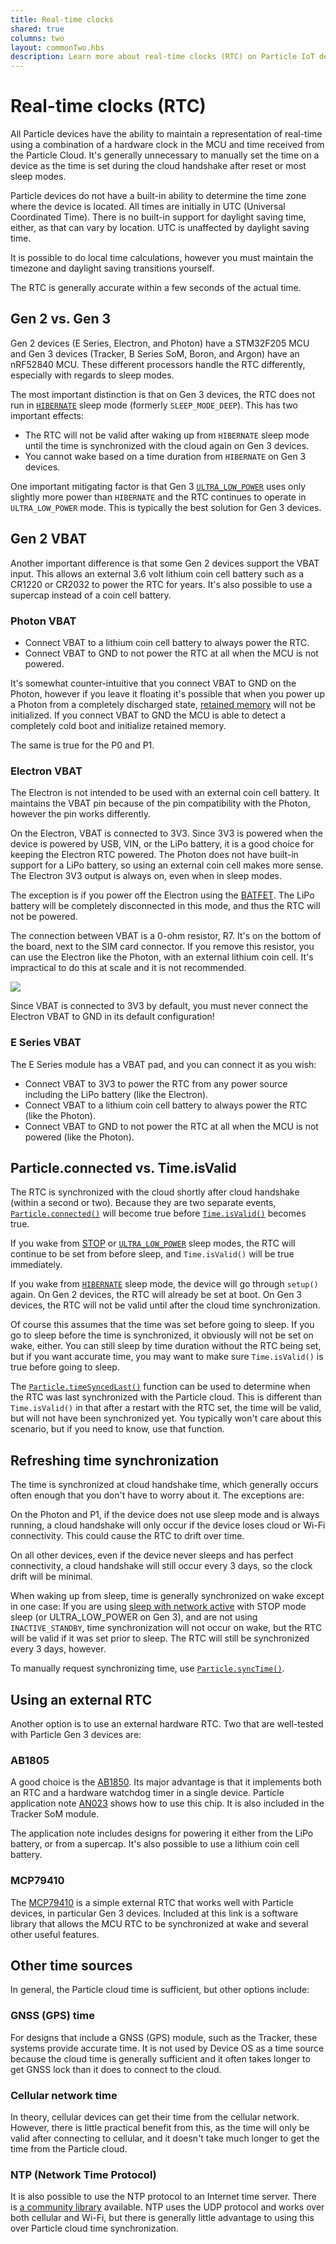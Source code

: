 ```yaml
---
title: Real-time clocks
shared: true
columns: two
layout: commonTwo.hbs
description: Learn more about real-time clocks (RTC) on Particle IoT devices
---
```


# Real-time clocks (RTC)

All Particle devices have the ability to maintain a representation of real-time using a combination of a hardware clock in the MCU and time received from the Particle Cloud. It's generally unnecessary to manually set the time on a device as the time is set during the cloud handshake after reset or most sleep modes.

Particle devices do not have a built-in ability to determine the time zone where the device is located. All times are initially in UTC (Universal Coordinated Time). There is no built-in support for daylight saving time, either, as that can vary by location. UTC is unaffected by daylight saving time. 

It is possible to do local time calculations, however you must maintain the timezone and daylight saving transitions yourself.

The RTC is generally accurate within a few seconds of the actual time.

## Gen 2 vs. Gen 3

Gen 2 devices (E Series, Electron, and Photon) have a STM32F205 MCU and Gen 3 devices (Tracker, B Series SoM, Boron, and Argon) have an nRF52840 MCU. These different processors handle the RTC differently, especially with regards to sleep modes.

The most important distinction is that on Gen 3 devices, the RTC does not run in [`HIBERNATE`](/reference/device-os/api/sleep-sleep/hibernate-systemsleepmode/) sleep mode (formerly `SLEEP_MODE_DEEP`). This has two important effects:

- The RTC will not be valid after waking up from `HIBERNATE` sleep mode until the time is synchronized with the cloud again on Gen 3 devices.
- You cannot wake based on a time duration from `HIBERNATE` on Gen 3 devices.

One important mitigating factor is that Gen 3 [`ULTRA_LOW_POWER`](/reference/device-os/api/sleep-sleep/ultra_low_power-systemsleepmode/) uses only slightly more power than `HIBERNATE` and the RTC continues to operate in `ULTRA_LOW_POWER` mode. This is typically the best solution for Gen 3 devices.

## Gen 2 VBAT

Another important difference is that some Gen 2 devices support the VBAT input. This allows an external 3.6 volt lithium coin cell battery such as a CR1220 or CR2032 to power the RTC for years. It's also possible to use a supercap instead of a coin cell battery.

### Photon VBAT

- Connect VBAT to a lithium coin cell battery to always power the RTC.
- Connect VBAT to GND to not power the RTC at all when the MCU is not powered.

It's somewhat counter-intuitive that you connect VBAT to GND on the Photon, however if you leave it floating it's possible that when you power up a Photon from a completely discharged state, [retained memory](/reference/device-os/api/retained-memory/retained-memory/) will not be initialized. If you connect VBAT to GND the MCU is able to detect a completely cold boot and initialize retained memory.

The same is true for the P0 and P1.

### Electron VBAT

The Electron is not intended to be used with an external coin cell battery. It maintains the VBAT pin because of the pin compatibility 
with the Photon, however the pin works differently.

On the Electron, VBAT is connected to 3V3. Since 3V3 is powered when the device is powered by USB, VIN, or the LiPo battery, it is a good choice for keeping the Electron RTC powered. The Photon does not have built-in support for a LiPo battery, so using an external coin cell makes more sense. The Electron 3V3 output is always on, even when in sleep modes.

The exception is if you power off the Electron using the [BATFET](/firmware/low-power/device-powerdown/). The LiPo battery will be completely disconnected in this mode, and thus the RTC will not be powered. 

The connection between VBAT is a 0-ohm resistor, R7. It's on the bottom of the board, next to the SIM card connector. If you remove this resistor, you can use the Electron like the Photon, with an external lithium coin cell. It's impractical to do this at scale and it is not recommended. 

![](/assets/images/Electron-R7.png)

Since VBAT is connected to 3V3 by default, you must never connect the Electron VBAT to GND in its default configuration!

### E Series VBAT

The E Series module has a VBAT pad, and you can connect it as you wish:

- Connect VBAT to 3V3 to power the RTC from any power source including the LiPo battery (like the Electron).
- Connect VBAT to a lithium coin cell battery to always power the RTC (like the Photon).
- Connect VBAT to GND to not power the RTC at all when the MCU is not powered (like the Photon).


## Particle.connected vs. Time.isValid

The RTC is synchronized with the cloud shortly after cloud handshake (within a second or two). Because they are two separate events, 
[`Particle.connected()`](/reference/device-os/api/cloud-functions/particle-connected/) will become true before [`Time.isValid()`](/reference/device-os/api/time/isvalid/) becomes true.

If you wake from [STOP](/reference/device-os/api/sleep-sleep/stop-systemsleepmode/) or [`ULTRA_LOW_POWER`](/reference/device-os/api/sleep-sleep/ultra_low_power-systemsleepmode/) sleep modes, the RTC will continue to be set from before sleep, and `Time.isValid()` will be true immediately.

If you wake from [`HIBERNATE`](/reference/device-os/api/sleep-sleep/hibernate-systemsleepmode/) sleep mode, the device will go through `setup()` again. On Gen 2 devices, the RTC will already be set at boot. On Gen 3 devices, the RTC will not be valid until after the cloud time synchronization.

Of course this assumes that the time was set before going to sleep. If you go to sleep before the time is synchronized, it obviously will not be set on wake, either. You can still sleep by time duration without the RTC being set, but if you want accurate time, you may want to make sure `Time.isValid()` is true before going to sleep.

The [`Particle.timeSyncedLast()`](/reference/device-os/api/cloud-functions/particle-timesyncedlast/#particle-timesyncedlast-) function can be used to determine when the RTC was last synchronized with the Particle cloud. This is different than `Time.isValid()` in that after a restart with the RTC set, the time will be valid, but will not have been synchronized yet. You typically won't care about this scenario, but if you need to know, use that function.

## Refreshing time synchronization

The time is synchronized at cloud handshake time, which generally occurs often enough that you don't have to worry about it. The exceptions are:

On the Photon and P1, if the device does not use sleep mode and is always running, a cloud handshake will only occur if the device loses cloud or Wi-Fi connectivity. This could cause the RTC to drift over time.

On all other devices, even if the device never sleeps and has perfect connectivity, a cloud handshake will still occur every 3 days, so the clock drift will be minimal.

When waking up from sleep, time is generally synchronized on wake except in one case: If you are using [sleep with network active](/reference/device-os/api/sleep-sleep/network-systemsleepconfiguration/) with STOP mode sleep (or ULTRA_LOW_POWER on Gen 3), and are not using `INACTIVE_STANDBY`, time synchronization will not occur on wake, but the RTC will be valid if it was set prior to sleep. The RTC will still be synchronized every 3 days, however.

To manually request synchronizing time, use [`Particle.syncTime()`](/reference/device-os/api/cloud-functions/particle-synctime/).

## Using an external RTC

Another option is to use an external hardware RTC. Two that are well-tested with Particle Gen 3 devices are:

### AB1805

A good choice is the [AB1850](https://github.com/rickkas7/AB1805_RK). Its major advantage is that it implements both an RTC and a hardware watchdog timer in a single device. Particle application note [AN023](/hardware/best-practices/watchdog-timers/#advanced-watchdog-ab1805) shows how to use this chip. It is also included in the Tracker SoM module.

The application note includes designs for powering it either from the LiPo battery, or from a supercap. It's also possible to use a lithium coin cell battery.

### MCP79410

The [MCP79410](https://github.com/rickkas7/MCP79410RK) is a simple external RTC that works well with Particle devices, in particular Gen 3 devices. Included at this link is a software library that allows the MCU RTC to be synchronized at wake and several other useful features.


## Other time sources

In general, the Particle cloud time is sufficient, but other options include:

### GNSS (GPS) time

For designs that include a GNSS (GPS) module, such as the Tracker, these systems provide accurate time. It is not used by Device OS as a time source because the cloud time is generally sufficient and it often takes longer to get GNSS lock than it does to connect to the cloud.

### Cellular network time

In theory, cellular devices can get their time from the cellular network. However, there is little practical benefit from this, as the time will only be valid after connecting to cellular, and it doesn't take much longer to get the time from the Particle cloud.

### NTP (Network Time Protocol)

It is also possible to use the NTP protocol to an Internet time server. There is [a community library](/reference/device-os/libraries/n/NtpTime/) available. NTP uses the UDP protocol and works over both cellular and Wi-Fi, but there is generally little advantage to using this over Particle cloud time synchronization.


